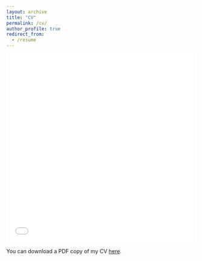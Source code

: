```yaml
---
layout: archive
title: "CV"
permalink: /cv/
author_profile: true
redirect_from:
  - /resume
---
```


<iframe src="/files/pdf/CV_Job_market_2024.pdf" width="100%" height="500" frameborder="no" border="0" marginwidth="0" marginheight="0"></iframe>

You can download a PDF copy of my CV [here](/files/pdf/CV_Job_market_2024.pdf).
